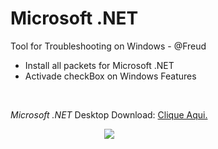 # Microsoft .NET

Tool for Troubleshooting on Windows - @Freud
<ul>
  <li>Install all packets for Microsoft .NET</li>
  <li>Activade checkBox on Windows Features</li>
</ul>
<br/>
<p><i>Microsoft .NET</i> Desktop Download: <a href="http://www.mediafire.com/file/vv08znockl5lmoc/Microsoft+.NET+Tool+Repair.exe" target="_blank">Clique Aqui.</a></p>
<IMG style="margin-left: 150px" src="https://i.imgur.com/h7BZUc3.png"/>
